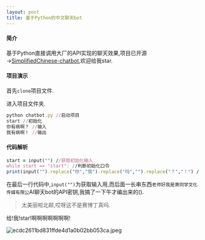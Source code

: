 ```yaml
---
layout: post
title: 基于Python的中文聊天bot
---
```

#### 简介

基于Python直接调用大厂的API实现的聊天效果,项目已开源→[SimplifiedChinese-chatbot](https://github.com/xiao-chopin/SimplifiedChinese-chatbot),欢迎给我star.

#### 项目演示

首先`clone`项目文件.

进入项目文件夹.

```ruby
python chatbot.py //启动项目
start //初始化
你有病啊？ //输入
我有病啊！ //输出
```

#### 代码解析

```ruby
start = input("") //获取初始化输入
while start == "start": //判断初始化口令
print(input("").replace("你","我").replace("吗","").replace("？","！") //获取用户输入并调用API进行输出
```

在最后一行代码中,`input("")`为获取输入用,而后面一长串东西`老师好我是萧同学文化传媒有限公`AI聊天bot的API密钥,我搞了一下午才编出来的().

> 太美丽啦北邮,哎呀这不是赛博丁真吗.

给!我!star!啊啊啊啊啊啊啊!

![ecdc2611bd831ffde4d1a0b02bb053ca.jpeg](https://s2.loli.net/2022/08/13/bYXWiam1PZfKec9.jpg)

